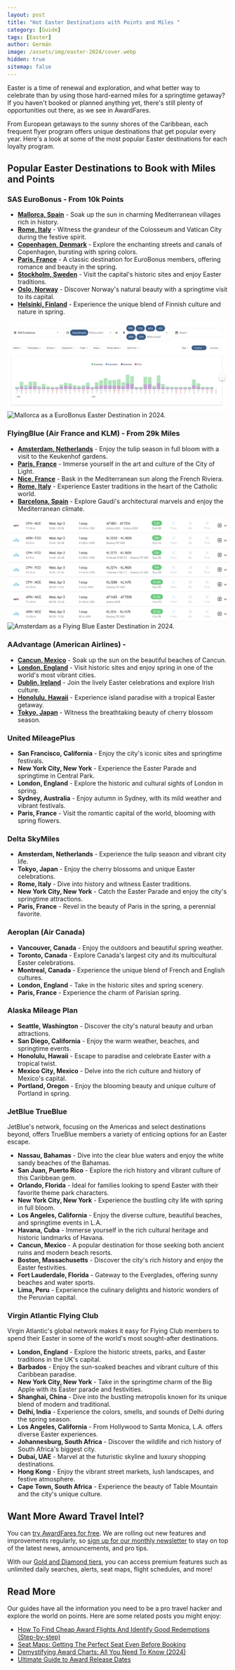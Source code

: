 ```yaml
---
layout: post
title: "Hot Easter Destinations with Points and Miles "
category: [Guide]
tags: [Easter]
author: Germán
image: /assets/img/easter-2024/cover.webp
hidden: true
sitemap: false
---
```


Easter is a time of renewal and exploration, and what better way to celebrate than by using those hard-earned miles for a springtime getaway? If you haven't booked or planned anything yet, there's still plenty of opportunities out there, as we see in AwardFares.

From European getaways to the sunny shores of the Caribbean, each frequent flyer program offers unique destinations that get popular every year. Here's a look at some of the most popular Easter destinations for each loyalty program.

## Popular Easter Destinations to Book with Miles and Points

### SAS EuroBonus - From 10k Points

* [**Mallorca, Spain**](https://awardfares.com/search?.PMI.;z:sas) - Soak up the sun in charming Mediterranean villages rich in history.
* [**Rome, Italy**](https://awardfares.com/search?.FCO.;z:sas) - Witness the grandeur of the Colosseum and Vatican City during the festive spirit.
* [**Copenhagen, Denmark**](https://awardfares.com/search?.CPH.;z:sas) - Explore the enchanting streets and canals of Copenhagen, bursting with spring colors.
* [**Paris, France**](https://awardfares.com/search?.CDG.;z:sas) - A classic destination for EuroBonus members, offering romance and beauty in the spring.
* [**Stockholm, Sweden**](https://awardfares.com/search?.ARN.;z:sas) - Visit the capital's historic sites and enjoy Easter traditions.
* [**Oslo, Norway**](https://awardfares.com/search?.OSL.;z:sas) - Discover Norway's natural beauty with a springtime visit to its capital.
* [**Helsinki, Finland**](https://awardfares.com/search?.HEL.;z:sas) - Experience the unique blend of Finnish culture and nature in spring.

<img src="../assets/img/easter-2024/eurobonus.webp" alt="EuroBonus Easter Destinations 2024." />

<img src="../assets/img/easter-2024/mallorca.webp" alt="Mallorca as a EuroBonus Easter Destination in 2024." />

### FlyingBlue (Air France and KLM) - From 29k Miles

* [**Amsterdam, Netherlands**](https://awardfares.com/search?.AMS.;z:flyingblue) - Enjoy the tulip season in full bloom with a visit to the Keukenhof gardens.
* [**Paris, France**](https://awardfares.com/search?.PAR.;z:flyingblue) - Immerse yourself in the art and culture of the City of Light.
* [**Nice, France**](https://awardfares.com/search?.NCE.;z:flyingblue) - Bask in the Mediterranean sun along the French Riviera.
* [**Rome, Italy**](https://awardfares.com/search?.FCO.;z:flyingblue) - Experience Easter traditions in the heart of the Catholic world.
* [**Barcelona, Spain**](https://awardfares.com/search?.BCN.;z:flyingblue) - Explore Gaudi's architectural marvels and enjoy the Mediterranean climate.

<img src="../assets/img/easter-2024/flyingblue.webp" alt="Flying Blue Easter Destinations 2024." />

<img src="../assets/img/easter-2024/amsterdam.webp" alt="Amsterdam as a Flying Blue Easter Destination in 2024." />

### AAdvantage (American Airlines) -

* [**Cancun, Mexico**](https://awardfares.com/search?.CUN.;z:aadvantage) - Soak up the sun on the beautiful beaches of Cancun.
* [**London, England**](https://awardfares.com/search?.LON.;z:aadvantage) - Visit historic sites and enjoy spring in one of the world's most vibrant cities.
* [**Dublin, Ireland**](https://awardfares.com/search?.DUB.;z:aadvantage) - Join the lively Easter celebrations and explore Irish culture.
* [**Honolulu, Hawaii**](https://awardfares.com/search?.HNL.;z:aadvantage) - Experience island paradise with a tropical Easter getaway.
* [**Tokyo, Japan**](https://awardfares.com/search?.TYOt.;z:aadvantage) - Witness the breathtaking beauty of cherry blossom season.

### United MileagePlus

* **San Francisco, California** - Enjoy the city's iconic sites and springtime festivals.
* **New York City, New York** - Experience the Easter Parade and springtime in Central Park.
* **London, England** - Explore the historic and cultural sights of London in spring.
* **Sydney, Australia** - Enjoy autumn in Sydney, with its mild weather and vibrant festivals.
* **Paris, France** - Visit the romantic capital of the world, blooming with spring flowers.

### Delta SkyMiles

* **Amsterdam, Netherlands** - Experience the tulip season and vibrant city life.
* **Tokyo, Japan** - Enjoy the cherry blossoms and unique Easter celebrations.
* **Rome, Italy** - Dive into history and witness Easter traditions.
* **New York City, New York** - Catch the Easter Parade and enjoy the city's springtime attractions.
* **Paris, France** - Revel in the beauty of Paris in the spring, a perennial favorite.

### Aeroplan (Air Canada)

* **Vancouver, Canada** - Enjoy the outdoors and beautiful spring weather.
* **Toronto, Canada** - Explore Canada's largest city and its multicultural Easter celebrations.
* **Montreal, Canada** - Experience the unique blend of French and English cultures.
* **London, England** - Take in the historic sites and spring scenery.
* **Paris, France** - Experience the charm of Parisian spring.

### Alaska Mileage Plan

* **Seattle, Washington** - Discover the city's natural beauty and urban attractions.
* **San Diego, California** - Enjoy the warm weather, beaches, and springtime events.
* **Honolulu, Hawaii** - Escape to paradise and celebrate Easter with a tropical twist.
* **Mexico City, Mexico** - Delve into the rich culture and history of Mexico's capital.
* **Portland, Oregon** - Enjoy the blooming beauty and unique culture of Portland in spring.

### JetBlue TrueBlue

JetBlue's network, focusing on the Americas and select destinations beyond, offers TrueBlue members a variety of enticing options for an Easter escape.

* **Nassau, Bahamas** - Dive into the clear blue waters and enjoy the white sandy beaches of the Bahamas.
* **San Juan, Puerto Rico** - Explore the rich history and vibrant culture of this Caribbean gem.
* **Orlando, Florida** - Ideal for families looking to spend Easter with their favorite theme park characters.
* **New York City, New York** - Experience the bustling city life with spring in full bloom.
* **Los Angeles, California** - Enjoy the diverse culture, beautiful beaches, and springtime events in L.A.
* **Havana, Cuba** - Immerse yourself in the rich cultural heritage and historic landmarks of Havana.
* **Cancun, Mexico** - A popular destination for those seeking both ancient ruins and modern beach resorts.
* **Boston, Massachusetts** - Discover the city's rich history and enjoy the Easter festivities.
* **Fort Lauderdale, Florida** - Gateway to the Everglades, offering sunny beaches and water sports.
* **Lima, Peru** - Experience the culinary delights and historic wonders of the Peruvian capital.

### Virgin Atlantic Flying Club

Virgin Atlantic's global network makes it easy for Flying Club members to spend their Easter in some of the world's most sought-after destinations.

* **London, England** - Explore the historic streets, parks, and Easter traditions in the UK's capital.
* **Barbados** - Enjoy the sun-soaked beaches and vibrant culture of this Caribbean paradise.
* **New York City, New York** - Take in the springtime charm of the Big Apple with its Easter parade and festivities.
* **Shanghai, China** - Dive into the bustling metropolis known for its unique blend of modern and traditional.
* **Delhi, India** - Experience the colors, smells, and sounds of Delhi during the spring season.
* **Los Angeles, California** - From Hollywood to Santa Monica, L.A. offers diverse Easter experiences.
* **Johannesburg, South Africa** - Discover the wildlife and rich history of South Africa's biggest city.
* **Dubai, UAE** - Marvel at the futuristic skyline and luxury shopping destinations.
* **Hong Kong** - Enjoy the vibrant street markets, lush landscapes, and festive atmosphere.
* **Cape Town, South Africa** - Experience the beauty of Table Mountain and the city's unique culture.

## Want More Award Travel Intel?

You can [try AwardFares for free](https://awardfares.com/). We are rolling out new features and improvements regularly, so [sign up for our monthly newsletter](https://awardfares.com/newsletter) to stay on top of the latest news, announcements, and pro tips.

With our [Gold and Diamond tiers](https://awardfares.com/pricing), you can access premium features such as unlimited daily searches, alerts, seat maps, flight schedules, and more!

## Read More

Our guides have all the information you need to be a pro travel hacker and explore the world on points. Here are some related posts you might enjoy:

- [How To Find Cheap Award Flights And Identify Good Redemptions (Step-by-step)](https://blog.awardfares.com/how-to-find-cheap-award-flights/)
- [Seat Maps: Getting The Perfect Seat Even Before Booking](https://blog.awardfares.com/seatmaps-guide/)
- [Demystifying Award Charts: All You Need To Know (2024)](https://blog.awardfares.com/demystifying-award-charts/)
- [Ultimate Guide to Award Release Dates](https://blog.awardfares.com/ultimate-guide-to-award-release-dates)